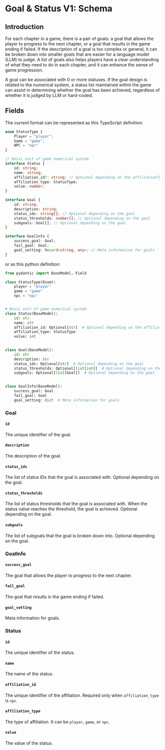 # Goal & Status V1: Schema

## Introduction
For each chapter in a game, there is a pair of goals: a goal that allows the player to progress to the next chapter, or a goal that results in the game ending if failed. If the description of a goal is too complex or general, it can be broken down into smaller goals that are easier for a language model (LLM) to judge. A list of goals also helps players have a clear understanding of what they need to do in each chapter, and it can enhance the sense of game progression. 

A goal can be associated with 0 or more statuses. If the goal design is related to the numerical system, a status list maintained within the game can assist in determining whether the goal has been achieved, regardless of whether it is judged by LLM or hard-coded.
## Fields
The current format can be represented as this TypeScript definition:
```ts
enum StatusType {
    Player = "player",
    Game = "game",
    NPC = "npc"
}

// Basic unit of game numerical system
interface Status {
    id: string;
    name: string;
    affiliation_id?: string; // Optional depending on the affiliationType
    affiliation_type: StatusType;
    value: number;
}

interface Goal {
    id: string;
    description: string;
    status_ids: string[]; // Optional depending on the goal
    status_thresholds: number[]; // Optional depending on the goal
    subgoals: Goal[]; // Optional depending on the goal
}

interface GoalInfo {
    success_goal: Goal;
    fail_goal: Goal;
    goal_setting: Record<string, any>; // Meta information for goals
}
```
or as this python definition:
```python
from pydantic import BaseModel, Field

class StatusType(Enum):
    player = "player"
    game = "game"
    npc = "npc"


# Basic unit of game numerical system
class Status(BaseModel):
    id: str
    name: str
    affiliation_id: Optional[str]  # Optional depending on the affiliationType
    affiliation_type: StatusType
    value: int
    

class Goal(BaseModel):
    id: str
    description: str
    status_ids: Optional[str]  # Optional depending on the goal
    status_thresholds: Optional[list[int]]  # Optional depending on the goal
    subgoals: Optional[list[Goal]]  # Optional depending on the goal

    
class GoalInfo(BaseModel):
    success_goal: Goal
    fail_goal: Goal
    goal_setting: dict  # Meta information for goals
```

### Goal
#### `id`
The unique identifier of the goal.

#### `description`
The description of the goal.

#### `status_ids`
The list of status IDs that the goal is associated with. Optional depending on the goal.

#### `status_thresholds`
The list of status thresholds that the goal is associated with. When the status value reaches the threshold, the goal is achieved. Optional depending on the goal.

#### `subgoals`
The list of subgoals that the goal is broken down into. Optional depending on the goal.

### GoalInfo
#### `success_goal`
The goal that allows the player to progress to the next chapter.

#### `fail_goal`
The goal that results in the game ending if failed.

#### `goal_setting`
Meta information for goals.

### Status
#### `id`
The unique identifier of the status.

#### `name`
The name of the status.

#### `affiliation_id`
The unique identifier of the affiliation. Required only when `affiliation_type` is `npc`.

#### `affiliation_type`
The type of affiliation. It can be `player`, `game`, or `npc`.

#### `value`
The value of the status.

